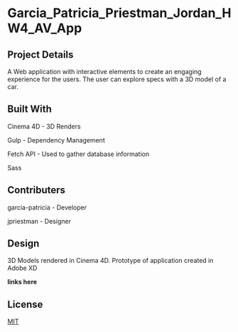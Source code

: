 # Garcia_Patricia_Priestman_Jordan_HW4_AV_App

## Project Details
A Web application with interactive elements to create an engaging experience for the users. The user can explore specs with a 3D model of a car.


## Built With
Cinema 4D - 3D Renders

Gulp - Dependency Management

Fetch API - Used to gather database information

Sass


## Contributers
garcia-patricia - Developer

jpriestman - Designer


## Design
3D Models rendered in Cinema 4D.
Prototype of application created in Adobe XD 

**links here**


## License
[MIT](https://choosealicense.com/licenses/mit/)
